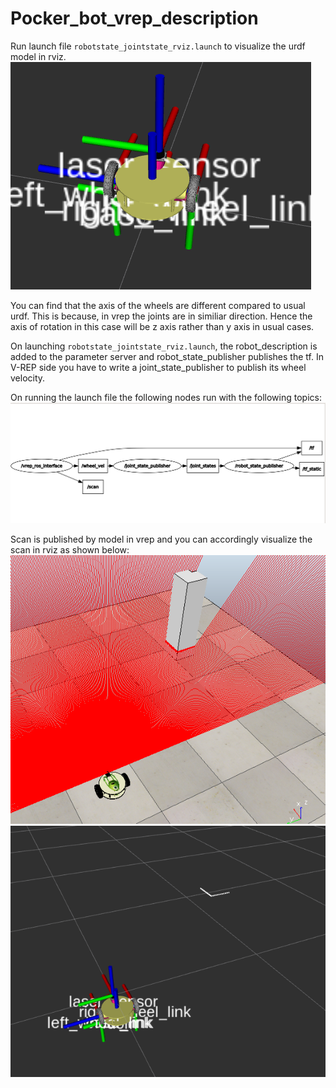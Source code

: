 # Pocker_bot_vrep_description
Run launch file `robotstate_jointstate_rviz.launch` to visualize the urdf model in rviz.
![alt text](tf/tf_frame.png)

You can find that the axis of the wheels are different compared to usual urdf. This is because, in vrep the joints are in similiar direction. Hence the axis of rotation in this case will be z axis rather than y axis in usual cases.

On launching `robotstate_jointstate_rviz.launch`, the robot_description is added to the parameter server and robot_state_publisher publishes the tf. In V-REP side you have to write a joint_state_publisher to publish its wheel velocity.

On running the launch file the following nodes run with the following topics:
![alt text](tf/rqt_graph.png)

Scan is published by model in vrep and you can accordingly visualize the scan in rviz as shown below:
![alt text](tf/vrep_scene.png)
![alt text](tf/rviz_scene.png)


